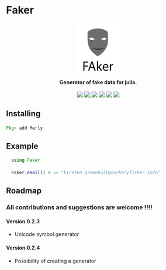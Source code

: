 # Faker

<p align="center"><img src="faker.png" width="25%" ></p>
<p align="center">
<strong>Generator of fake data for julia.</strong>
<br><br>
<a href="https://travis-ci.org/codeneomatrix/Faker.jl"><img src="https://travis-ci.org/codeneomatrix/Faker.jl.svg?branch=master"></a>
<a href="https://codecov.io/gh/codeneomatrix/Faker.jl">
  <img src="https://codecov.io/gh/codeneomatrix/Faker.jl/branch/master/graph/badge.svg" />
</a>
<a href="https://codeneomatrix.github.io/Faker.jl/stable"><img src="https://img.shields.io/badge/docs-stable-blue.svg"></a>
<a href="https://codeneomatrix.github.io/Faker.jl/dev"><img src="https://img.shields.io/badge/docs-dev-blue.svg"></a>
<a href="https://www.repostatus.org/#active"><img src="https://www.repostatus.org/badges/latest/active.svg"></a>
<a href="https://raw.githubusercontent.com/codeneomatrix/Faker.jl/master/LICENSE.md"><img src="https://img.shields.io/badge/License-MIT-blue.svg"></a>
</p>

## Installing
```julia
Pkg> add Merly
```

## Example
```julia
  using Faker

  Faker.email() # => "kirsten.greenholt@corkeryfisher.info"
```

Roadmap
-----
### All contributions and suggestions are welcome !!!!

#### Version 0.2.3
  + Unicode symbol generator

#### Version 0.2.4
  + Possibility of creating a generator
